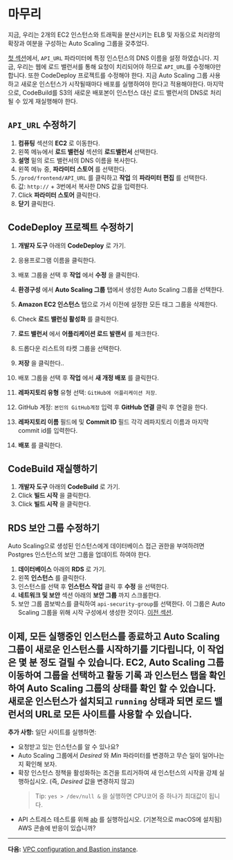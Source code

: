 # 마무리

지금, 우리는 2개의 EC2 인스턴스와 트래픽을 분산시키는 ELB 및 자동으로 처리량의 확장과 여분을 구성하는 Auto Scaling 그룹을 갖추었다.

[첫 섹션](/workshop/s3-web-ec2-api-rds/05-finishing-up.md)에서, `API_URL` 파라미터에 특정 인스턴스의 DNS 이름을 설정 하였습니다. 지금, 우리는 웹에 로드 밸런서를 통해 요청이 치리되어야 하므로 `API_URL`를 수정해야만 합니다.
또한 CodeDeploy 프로젝트를 수정해야 한다. 지금 Auto Scaling 그룹 사용하고 새로운 인스턴스가 시작될때마다 배포를 실행하여야 한다고 적용해야한다. 
마지막으로, CodeBuild를 S3의 새로운 배포본이 인스턴스 대신 로드 밸런서의 DNS로 처리될 수 있게 재실행해야 한다.

## `API_URL` 수정하기
1. **컴퓨팅** 섹션의 **EC2** 로 이동한다.
2. 왼쪽 메뉴에서 **로드 밸런싱** 섹션의 **로드밸런서** 선택한다.  
3. **설명** 밑의 로드 밸런서의 DNS 이름을 복사한다.
4. 왼쪽 메뉴 중, **파라미터 스토어** 를 선택한다.
5. `/prod/frontend/API_URL` 를 클릭하고 **작업** 의 **파라미터 편집** 를 선택한다.
6. 값: `http://` + 3번에서 복사한 DNS 값을 입력한다.
7. Click **파라미터 스토어** 클릭한다.
8. **닫기** 클릭한다.

## CodeDeploy 프로젝트 수정하기
1. **개발자 도구** 아래의 **CodeDeploy** 로 가기.
2. 응용프로그램 이름을 클릭한다.
3. 배포 그룹을 선택 후 **작업** 에서 **수정** 을 클릭한다.
4. **환경구성** 에서 **Auto Scaling 그룹** 탭에서 생성한 Auto Scaling 그룹을 선택한다.
5. **Amazon EC2 인스턴스** 탭으로 가서 이전에 설정한 모든 태그 그룹을 삭제한다.
6. Check **로드 밸런싱 활성화** 를 클릭한다.
7. **로드 밸런서** 에서 **어플리케이션 로드 발랜서** 를 체크한다.
8. 드롭다운 리스트의 타켓 그룹을 선택한다.
9. **저장** 을 클릭한다..
10. 배포 그룹을 선택 후 **작업** 에서 **새 개정 배포** 를 클릭한다.
11. **레파지토리 유형** 유형 선택: `GitHub에 어플리케이션 저장`.
12. GitHub 계정: `본인의 GitHub계정` 입력 후 **GitHub 연결** 클릭 후 연결을 한다.
13. **레파지토리 이름** 필드에 및 **Commit ID** 필드 각각 레파지토리 이름과 마지막 commit id를 입력한다.

14. **배포** 를 클릭한다.

## CodeBuild 재실행하기
1. **개발자 도구** 아래의 **CodeBuild** 로 가기.
2. Click **빌드 시작** 을 클릭한다.
3. Click **빌드 시작** 을 클릭한다.

## RDS 보안 그룹 수정하기
Auto Scaling으로 생성된 인스턴스에게 데이터베이스 접근 권한을 부여하려면 Postgres 인스턴스의 보안 그룹을 업데이트 하여야 한다.

1. **데이터베이스** 아래의 **RDS** 로 가기.
2. 왼쪽 **인스턴스** 를 클릭한다.
3. 인스턴스를 선택 후 **인스턴스 작업** 클릭 후 **수정** 을 선택한다.
4. **네트워크 및 보안** 섹션 아래의 **보안 그룹** 까지 스크롤한다.
5. 보안 그룹 콤보박스를 클릭하여 `api-security-group`를 선택한다. 이 그룹은 Auto Scaling 그룹을 위해 시작 구성에서 생성한 것이다. [이전 섹션](/workshop/elb-auto-scaling-group/02-auto-scaling-group.md#create-launch-configuration-group).

이제, 모든 실행중인 인스턴스를 종료하고 Auto Scaling 그룹이 새로운 인스턴스를 시작하기를 기다립니다, 이 작업은 몇 분 정도 걸릴 수 있습니다.
**EC2**, **Auto Scaling 그룹** 이동하여 그룹을 선택하고 **활동 기록** 과 **인스턴스** 탭을 확인하여 Auto Scaling 그룹의 상태를 확인 할 수 있습니다.
새로운 인스턴스가 설치되고 `running` 상태과 되면 로드 밸런서의 URL로 모든 사이트를 사용할 수 있습니다.
---
**추가 사항:** 일단 사이트를 실행하면:

- 요청받고 있는 인스턴스를 알 수 있나요?
- Auto Scaling 그룹에서 _Desired_ 와 _Min_ 파라미터를 변경하고 무슨 일이 일어나는지 확인해 보자.
- 확장 인스턴스 정책을 활성화하는 조건을 트리거하여 새 인스턴스의 시작을 강제 실행하십시오. (즉, _Desired_ 값을 변경하지 않고)
  > Tip: `yes > /dev/null &` 을 실행하면 CPU코어 중 하나가 최대값이 됩니다.
- API 스트레스 테스트를 위해 [ab](http://httpd.apache.org/docs/2.2/programs/ab.html) 를 실행하십시오. (기본적으로 macOS에 설치됨)
AWS 콘솔에 반응이 있습니까?
---
**다음:** [VPC configuration and Bastion instance](/workshop/vpc-subnets-bastion/introduction.md).
